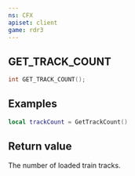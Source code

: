 ```yaml
---
ns: CFX
apiset: client
game: rdr3
---
```

## GET_TRACK_COUNT

```c
int GET_TRACK_COUNT();
```

## Examples

```lua
local trackCount = GetTrackCount()
```

## Return value
The number of loaded train tracks.